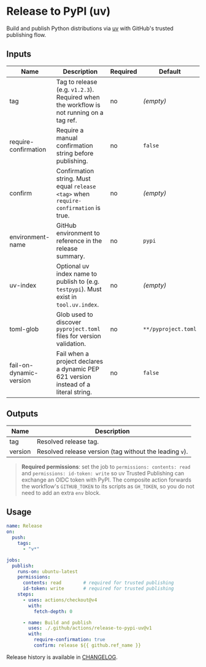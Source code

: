 # Release to PyPI (uv)

Build and publish Python distributions via [uv](https://github.com/astral-sh/uv) with GitHub's
trusted publishing flow.

## Inputs

| Name | Description | Required | Default |
| --- | --- | --- | --- |
| tag | Tag to release (e.g. `v1.2.3`). Required when the workflow is not running on a tag ref. | no | _(empty)_ |
| require-confirmation | Require a manual confirmation string before publishing. | no | `false` |
| confirm | Confirmation string. Must equal `release <tag>` when `require-confirmation` is true. | no | _(empty)_ |
| environment-name | GitHub environment to reference in the release summary. | no | `pypi` |
| uv-index | Optional uv index name to publish to (e.g. `testpypi`). Must exist in `tool.uv.index`. | no | _(empty)_ |
| toml-glob | Glob used to discover `pyproject.toml` files for version validation. | no | `**/pyproject.toml` |
| fail-on-dynamic-version | Fail when a project declares a dynamic PEP 621 version instead of a literal string. | no | `false` |

## Outputs

| Name | Description |
| --- | --- |
| tag | Resolved release tag. |
| version | Resolved release version (tag without the leading `v`). |

> **Required permissions**: set the job to `permissions: contents: read` and `permissions: id-token: write` so uv Trusted Publishing can exchange an OIDC token with PyPI.
> The composite action forwards the workflow's `GITHUB_TOKEN` to its scripts as `GH_TOKEN`, so you do not need to add an extra `env` block.

## Usage

```yaml
name: Release
on:
  push:
    tags:
      - "v*"

jobs:
  publish:
    runs-on: ubuntu-latest
    permissions:
      contents: read        # required for trusted publishing
      id-token: write       # required for trusted publishing
    steps:
      - uses: actions/checkout@v4
        with:
          fetch-depth: 0

      - name: Build and publish
        uses: ./.github/actions/release-to-pypi-uv@v1
        with:
          require-confirmation: true
          confirm: release ${{ github.ref_name }}
```

Release history is available in [CHANGELOG](CHANGELOG.md).
